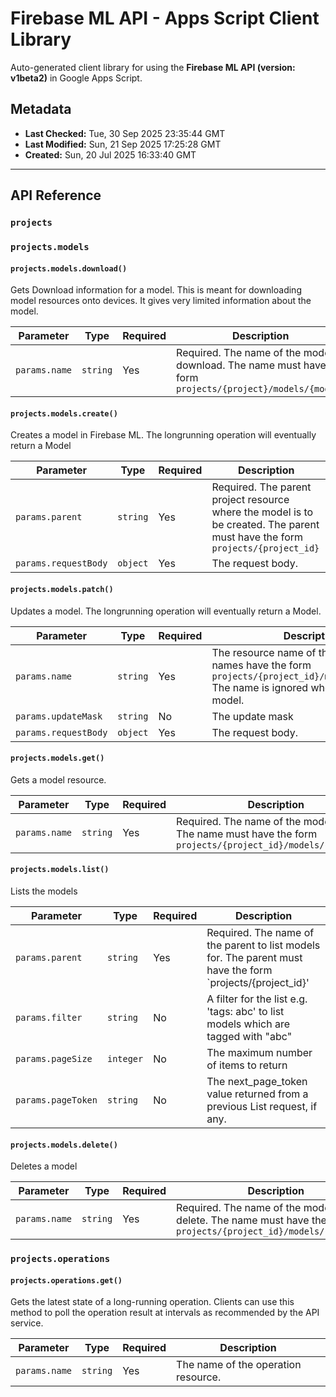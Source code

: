 # Firebase ML API - Apps Script Client Library

Auto-generated client library for using the **Firebase ML API (version: v1beta2)** in Google Apps Script.

## Metadata

- **Last Checked:** Tue, 30 Sep 2025 23:35:44 GMT
- **Last Modified:** Sun, 21 Sep 2025 17:25:28 GMT
- **Created:** Sun, 20 Jul 2025 16:33:40 GMT



---

## API Reference

### `projects`

### `projects.models`

#### `projects.models.download()`

Gets Download information for a model. This is meant for downloading model resources onto devices. It gives very limited information about the model.

| Parameter | Type | Required | Description |
|---|---|---|---|
| `params.name` | `string` | Yes | Required. The name of the model to download. The name must have the form `projects/{project}/models/{model}` |

#### `projects.models.create()`

Creates a model in Firebase ML. The longrunning operation will eventually return a Model

| Parameter | Type | Required | Description |
|---|---|---|---|
| `params.parent` | `string` | Yes | Required. The parent project resource where the model is to be created. The parent must have the form `projects/{project_id}` |
| `params.requestBody` | `object` | Yes | The request body. |

#### `projects.models.patch()`

Updates a model. The longrunning operation will eventually return a Model.

| Parameter | Type | Required | Description |
|---|---|---|---|
| `params.name` | `string` | Yes | The resource name of the Model. Model names have the form `projects/{project_id}/models/{model_id}` The name is ignored when creating a model. |
| `params.updateMask` | `string` | No | The update mask |
| `params.requestBody` | `object` | Yes | The request body. |

#### `projects.models.get()`

Gets a model resource.

| Parameter | Type | Required | Description |
|---|---|---|---|
| `params.name` | `string` | Yes | Required. The name of the model to get. The name must have the form `projects/{project_id}/models/{model_id}` |

#### `projects.models.list()`

Lists the models

| Parameter | Type | Required | Description |
|---|---|---|---|
| `params.parent` | `string` | Yes | Required. The name of the parent to list models for. The parent must have the form `projects/{project_id}' |
| `params.filter` | `string` | No | A filter for the list e.g. 'tags: abc' to list models which are tagged with "abc" |
| `params.pageSize` | `integer` | No | The maximum number of items to return |
| `params.pageToken` | `string` | No | The next_page_token value returned from a previous List request, if any. |

#### `projects.models.delete()`

Deletes a model

| Parameter | Type | Required | Description |
|---|---|---|---|
| `params.name` | `string` | Yes | Required. The name of the model to delete. The name must have the form `projects/{project_id}/models/{model_id}` |

### `projects.operations`

#### `projects.operations.get()`

Gets the latest state of a long-running operation. Clients can use this method to poll the operation result at intervals as recommended by the API service.

| Parameter | Type | Required | Description |
|---|---|---|---|
| `params.name` | `string` | Yes | The name of the operation resource. |